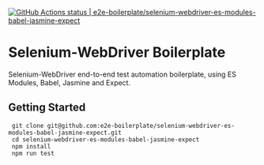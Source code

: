 [![GitHub Actions status | e2e-boilerplate/selenium-webdriver-es-modules-babel-jasmine-expect](https://github.com/e2e-boilerplate/selenium-webdriver-es-modules-babel-jasmine-expect/workflows/selenium-webdriver-es-modules-babel-jasmine-expect/badge.svg)](https://github.com/e2e-boilerplate/selenium-webdriver-es-modules-babel-jasmine-expect/actions?workflow=selenium-webdriver-es-modules-babel-jasmine-expect)
  # Selenium-WebDriver Boilerplate
  Selenium-WebDriver end-to-end test automation boilerplate, using ES Modules, Babel, Jasmine and Expect.
  ## Getting Started
  	 git clone git@github.com:e2e-boilerplate/selenium-webdriver-es-modules-babel-jasmine-expect.git 
	 cd selenium-webdriver-es-modules-babel-jasmine-expect 
	 npm install 
	 npm run test 
